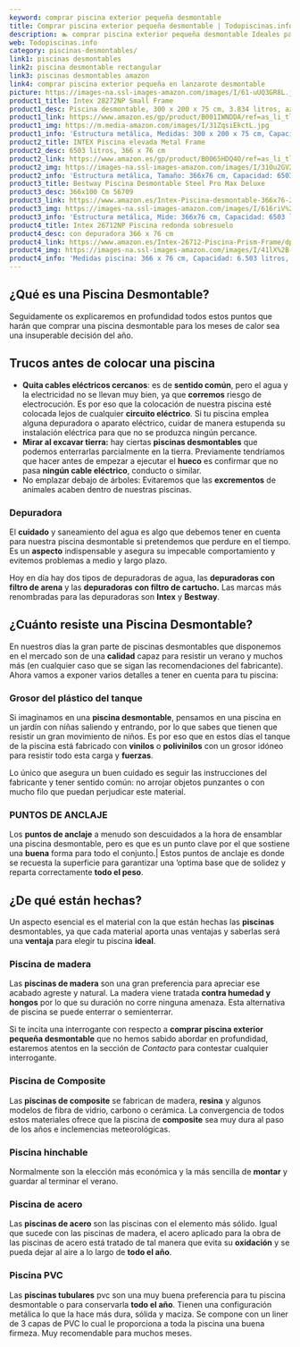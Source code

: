 ```yaml
---
keyword: comprar piscina exterior pequeña desmontable
title: Comprar piscina exterior pequeña desmontable | Todopiscinas.info
description: 🏊 comprar piscina exterior pequeña desmontable Ideales para este verano 2021. Aquí puedes comprar comprar piscina exterior pequeña desmontable y comparar con otras similares. No dejes escapar comprar piscina exterior pequeña desmontable a un precio realmente tentador.
web: Todopiscinas.info
category: piscinas-desmontables/
link1: piscinas desmontables
link2: piscina desmontable rectangular
link3: piscinas desmontables amazon
link4: comprar piscina exterior pequeña en lanzarote desmontable
picture: https://images-na.ssl-images-amazon.com/images/I/61-uUQ3GR8L.jpg
product1_title: Intex 28272NP Small Frame
product1_desc: Piscina desmontable, 300 x 200 x 75 cm, 3.834 litros, azul
product1_link: https://www.amazon.es/gp/product/B001IWNDDA/ref=as_li_tl?ie=UTF8&camp=3638&creative=24630&creativeASIN=B001IWNDDA&linkCode=as2&tag=todopiscinas0e-21&linkId=25b9d647487c889cb6ef56ed63f50ca1
product1_img: https://m.media-amazon.com/images/I/31ZqsiEkctL.jpg
product1_info: 'Estructura metálica, Medidas: 300 x 200 x 75 cm, Capacidad: 3.834 litros, Para 6 personas (+ 6 años), Fácil montaje, Forma rectangular'
product2_title: INTEX Piscina elevada Metal Frame
product2_desc: 6503 litros, 366 x 76 cm
product2_link: https://www.amazon.es/gp/product/B0065HDQ4O/ref=as_li_tl?ie=UTF8&camp=3638&creative=24630&creativeASIN=B0065HDQ4O&linkCode=as2&tag=todopiscinas0e-21&linkId=ed2430e3ba564d3527ee103df33ed7b3
product2_img: https://images-na.ssl-images-amazon.com/images/I/31Ou2GV2SAL.jpg
product2_info: 'Estructura metálica, Tamaño: 366x76 cm, Capacidad: 6503 litros, Forma circular, De 4 a 7 personas (+6 años)'
product3_title: Bestway Piscina Desmontable Steel Pro Max Deluxe
product3_desc: 366x100 Cm 56709
product3_link: https://www.amazon.es/Intex-Piscina-desmontable-366x76-28210NP/dp/B0065HDQ4O?__mk_es_ES=%C3%85M%C3%85%C5%BD%C3%95%C3%91&crid=25UQGV9HG2INI&dchild=1&keywords=piscinas+desmontables&qid=1615854176&sprefix=piscinas+dem%2Caps%2C201&sr=8-5&linkCode=ll1&tag=todopiscinas0e-21&linkId=34f200977c6cbaab1f3f4d9ac0e64755&language=es_ES&ref_=as_li_ss_tl
product3_img: https://images-na.ssl-images-amazon.com/images/I/616riV%2BiY3L.jpg
product3_info: 'Estructura metálica, Mide: 366x76 cm, Capacidad: 6503 litros, De 4 a 7 personas mayores de 6 años, Forma circular, Tecnología Super-Tough'
product4_title: Intex 26712NP Piscina redonda sobresuelo
product4_desc: con depuradora 366 x 76 cm
product4_link: https://www.amazon.es/Intex-26712-Piscina-Prism-Frame/dp/B07FB823GL?__mk_es_ES=%C3%85M%C3%85%C5%BD%C3%95%C3%91&dchild=1&keywords=piscinas+desmontables+con+depuradora&qid=1615936418&sr=8-5&linkCode=ll1&tag=todopiscinas0e-21&linkId=d98699de7830cd471766fa1daa36de34&language=es_ES&ref_=as_li_ss_tl
product4_img: https://images-na.ssl-images-amazon.com/images/I/41lX%2B-YpibL.jpg
product4_info: 'Medidas piscina: 366 x 76 cm, Capacidad: 6.503 litros, Incluye depuradora de cartucha A, Lona resistente triple capa'
---
```


## ¿Qué es una Piscina Desmontable?



Seguidamente os explicaremos en profundidad todos estos puntos que harán que comprar una piscina desmontable para los meses de calor sea una insuperable decisión del año.


## Trucos antes de colocar una piscina



*   **Quita cables eléctricos cercanos**: es de **sentido común**, pero el agua y la electricidad no se llevan muy bien, ya que **corremos** riesgo de electrocución. Es por eso que la colocación de nuestra piscina esté colocada lejos de cualquier **circuito eléctrico**. Si tu piscina emplea alguna depuradora o aparato eléctrico, cuidar de manera estupenda su instalación eléctrica para que no se produzca ningún percance.
*   **Mirar al excavar tierra:** hay ciertas **piscinas desmontables** que podemos enterrarlas parcialmente en la tierra. Previamente tendríamos que hacer antes de empezar a ejecutar el **hueco** es confirmar que no pasa **ningún cable eléctrico**, conducto o similar.
*   No emplazar debajo de árboles: Evitaremos que las **excrementos** de animales acaben dentro de nuestras piscinas.

<stats-list :link1=link1 :link2=link2 :link3=link3 :link4=link4 :category=category></stats-list>

<external-banner></external-banner>



### Depuradora

El **cuidado** y saneamiento del agua es algo que debemos tener en cuenta para nuestra piscina desmontable si pretendemos que perdure en el tiempo. Es un **aspecto** indispensable y asegura su impecable comportamiento y evitemos problemas a medio y largo plazo.

Hoy en día hay dos tipos de depuradoras de agua, las **depuradoras con filtro de arena** y  las **depuradoras** **con filtro de cartucho.** Las marcas más renombradas para las depuradoras son **Intex** y **Bestway**.

<brand-panel :title=product1_title :desc=product1_desc :img=product1_img :link=product1_link></brand-panel>


## ¿Cuánto resiste una Piscina Desmontable?

En nuestros días la gran parte de piscinas desmontables que disponemos en el mercado son de una **calidad** capaz para resistir un verano y muchos más (en cualquier caso que se sigan las recomendaciones del fabricante). Ahora vamos a exponer varios detalles a tener en cuenta para tu piscina:


### Grosor del plástico del tanque

Si imaginamos en una **piscina desmontable**, pensamos en una piscina en un jardín con niñas saliendo y entrando, por lo que sabes que tienen que resistir un gran movimiento de niños. Es por eso que en estos días el tanque de la piscina está fabricado con **vinilos** o **polivinilos** con un grosor idóneo para resistir todo esta carga y **fuerzas**.

Lo único que asegura un	 buen cuidado es seguir las instrucciones del fabricante y tener sentido común: no arrojar objetos punzantes o con mucho filo que puedan perjudicar este material.


### PUNTOS DE ANCLAJE

Los **puntos de anclaje** a menudo son descuidados a la hora de ensamblar una piscina desmontable, pero  es que es un punto clave por el que sostiene una **buena** forma para todo el conjunto.| Estos puntos de anclaje es donde se recuesta la superficie para garantizar una ’optima base que de solidez y reparta correctamente **todo el peso**.


## ¿De qué  están hechas?

Un aspecto esencial es el material con la que están hechas las **piscinas** desmontables, ya que cada material aporta unas ventajas y saberlas  será una **ventaja** para elegir tu piscina **ideal**.


### Piscina de madera

Las **piscinas de madera** son una gran preferencia para apreciar ese acabado agreste y natural. La madera viene tratada **contra humedad y hongos** por lo que su duración no corre ninguna amenaza. Esta alternativa de piscina se puede enterrar o semienterrar.

Si te incita una interrogante con respecto a **comprar piscina exterior pequeña desmontable** que no hemos sabido abordar en profundidad, estaremos atentos en la sección de _Contacto_ para contestar cualquier interrogante.


### Piscina de Composite

Las **piscinas de composite** se fabrican de madera, **resina** y algunos modelos de fibra de vidrio, carbono o cerámica. La convergencia de todos estos materiales ofrece que la piscina de **composite** sea muy dura al paso de los años e inclemencias meteorológicas.


### Piscina hinchable

Normalmente son la elección más económica y la más sencilla de **montar** y guardar al terminar el verano.


### Piscina de acero

Las **piscinas de acero** son las piscinas con el elemento más sólido. Igual que sucede con las piscinas de madera, el acero aplicado para la obra de las piscinas de acero está tratado de tal manera que evita su **oxidación** y se pueda dejar al aire a lo largo de **todo el año**.


### Piscina  PVC

Las **piscinas tubulares** pvc son una muy buena preferencia para tu piscina desmontable o para conservarla **todo el año**. Tienen una configuración metálica lo que la hace más dura, sólida y maciza. Se compone con un liner de 3 capas de PVC lo cual le proporciona a toda la piscina una buena firmeza. Muy recomendable para muchos meses.